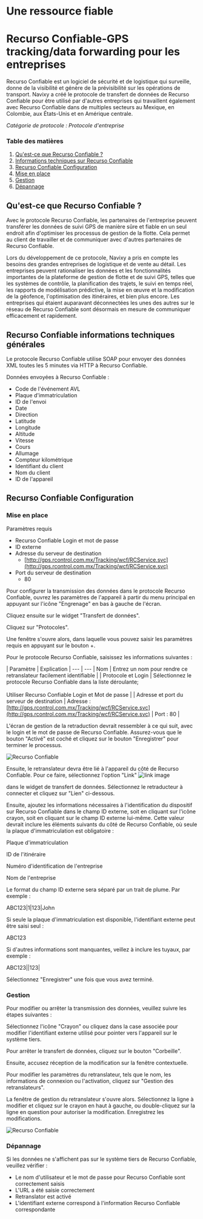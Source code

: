 # Une ressource fiable

# Recurso Confiable-GPS tracking/data forwarding pour les entreprises

Recurso Confiable est un logiciel de sécurité et de logistique qui surveille, donne de la visibilité et génère de la prévisibilité sur les opérations de transport. Navixy a créé le protocole de transfert de données de Recurso Confiable pour être utilisé par d'autres entreprises qui travaillent également avec Recurso Confiable dans de multiples secteurs au Mexique, en Colombie, aux États-Unis et en Amérique centrale.

*Catégorie de protocole : Protocole d'entreprise*

### Table des matières

1. [Qu'est-ce que Recurso Confiable ?](#what-is-rc)
2. [Informations techniques sur Recurso Confiable](#tech-info-rc)
3. [Recurso Confiable Configuration](#rc-config)
  1. [Mise en place](#setting-up)
  2. [Gestion](#managing)
  3. [Dépannage](#troubleshooting)

## Qu'est-ce que Recurso Confiable ?

Avec le protocole Recurso Confiable, les partenaires de l'entreprise peuvent transférer les données de suivi GPS de manière sûre et fiable en un seul endroit afin d'optimiser les processus de gestion de la flotte. Cela permet au client de travailler et de communiquer avec d'autres partenaires de Recurso Confiable.

Lors du développement de ce protocole, Navixy a pris en compte les besoins des grandes entreprises de logistique et de vente au détail. Les entreprises peuvent rationaliser les données et les fonctionnalités importantes de la plateforme de gestion de flotte et de suivi GPS, telles que les systèmes de contrôle, la planification des trajets, le suivi en temps réel, les rapports de modélisation prédictive, la mise en œuvre et la modification de la géofence, l'optimisation des itinéraires, et bien plus encore. Les entreprises qui étaient auparavant déconnectées les unes des autres sur le réseau de Recurso Confiable sont désormais en mesure de communiquer efficacement et rapidement.

## Recurso Confiable informations techniques générales

Le protocole Recurso Confiable utilise SOAP pour envoyer des données XML toutes les 5 minutes via HTTP à Recurso Confiable.

Données envoyées à Recurso Confiable :

- Code de l'événement AVL
- Plaque d'immatriculation
- ID de l'envoi
- Date
- Direction
- Latitude
- Longitude
- Altitude
- Vitesse
- Cours
- Allumage
- Compteur kilométrique
- Identifiant du client
- Nom du client
- ID de l'appareil

## Recurso Confiable Configuration

### Mise en place

Paramètres requis

- Recurso Confiable Login et mot de passe
- ID externe
- Adresse du serveur de destination
  - [http://gps.rcontrol.com.mx/Tracking/wcf/RCService.svc](http://gps.rcontrol.com.mx/Tracking/wcf/RCService.svc)
- Port du serveur de destination
  - 80

Pour configurer la transmission des données dans le protocole Recurso Confiable, ouvrez les paramètres de l'appareil à partir du menu principal en appuyant sur l'icône "Engrenage" en bas à gauche de l'écran.

Cliquez ensuite sur le widget "Transfert de données".

Cliquez sur "Protocoles".

Une fenêtre s'ouvre alors, dans laquelle vous pouvez saisir les paramètres requis en appuyant sur le bouton +.

Pour le protocole Recurso Confiable, saisissez les informations suivantes :

| Paramètre | Explication | --- | --- | Nom | Entrez un nom pour rendre ce retranslateur facilement identifiable | | Protocole et Login | Sélectionnez le protocole Recurso Confiable dans la liste déroulante;<br><br>Utiliser Recurso Confiable Login et Mot de passe | | Adresse et port du serveur de destination | Adresse : [http://gps.rcontrol.com.mx/Tracking/wcf/RCService.svc](http://gps.rcontrol.com.mx/Tracking/wcf/RCService.svc) | Port : 80 |

L'écran de gestion de la retraduction devrait ressembler à ce qui suit, avec le login et le mot de passe de Recurso Confiable. Assurez-vous que le bouton "Activé" est coché et cliquez sur le bouton "Enregistrer" pour terminer le processus.

![Recurso Confiable](https://www.navixy.com/wp-content/uploads/2022/10/pasted-image-0-1-1-600x120.png)

Ensuite, le retranslateur devra être lié à l'appareil du côté de Recurso Confiable. Pour ce faire, sélectionnez l'option "Link" ![link image](https://www.navixy.com/wp-content/uploads/2022/08/image-3.png)

dans le widget de transfert de données. Sélectionnez le retraducteur à connecter et cliquez sur "Lien" ci-dessous.

Ensuite, ajoutez les informations nécessaires à l'identification du dispositif sur Recurso Confiable dans le champ ID externe, soit en cliquant sur l'icône crayon, soit en cliquant sur le champ ID externe lui-même. Cette valeur devrait inclure les éléments suivants du côté de Recurso Confiable, où seule la plaque d'immatriculation est obligatoire :

Plaque d'immatriculation

ID de l'itinéraire

Numéro d'identification de l'entreprise

Nom de l'entreprise

Le format du champ ID externe sera séparé par un trait de plume. Par exemple :

ABC123|1|123|John

Si seule la plaque d'immatriculation est disponible, l'identifiant externe peut être saisi seul :

ABC123

Si d'autres informations sont manquantes, veillez à inclure les tuyaux, par exemple :

ABC123||123|

Sélectionnez "Enregistrer" une fois que vous avez terminé.

### Gestion

Pour modifier ou arrêter la transmission des données, veuillez suivre les étapes suivantes :

Sélectionnez l'icône "Crayon" ou cliquez dans la case associée pour modifier l'identifiant externe utilisé pour pointer vers l'appareil sur le système tiers.

Pour arrêter le transfert de données, cliquez sur le bouton "Corbeille".

Ensuite, accusez réception de la modification sur la fenêtre contextuelle.

Pour modifier les paramètres du retranslateur, tels que le nom, les informations de connexion ou l'activation, cliquez sur "Gestion des retranslateurs".

La fenêtre de gestion du retranslateur s'ouvre alors. Sélectionnez la ligne à modifier et cliquez sur le crayon en haut à gauche, ou double-cliquez sur la ligne en question pour autoriser la modification. Enregistrez les modifications.

![Recurso Confiable](https://www.navixy.com/wp-content/uploads/2022/10/pasted-image-0-3-600x107.png)

### Dépannage

Si les données ne s'affichent pas sur le système tiers de Recurso Confiable, veuillez vérifier :

- Le nom d'utilisateur et le mot de passe pour Recurso Confiable sont correctement saisis
- L'URL a été saisie correctement
- Retranslator est activé
- L'identifiant externe correspond à l'information Recurso Confiable correspondante